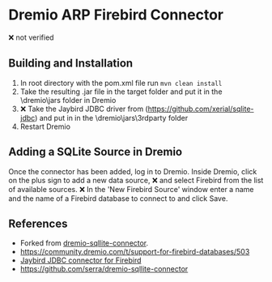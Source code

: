 # Dremio ARP Firebird Connector

❌ not verified

## Building and Installation

1. In root directory with the pom.xml file run `mvn clean install`
2. Take the resulting .jar file in the target folder and put it in the \dremio\jars folder in Dremio
3. ❌ Take the Jaybird JDBC driver from (https://github.com/xerial/sqlite-jdbc) and put in in the \dremio\jars\3rdparty folder
4. Restart Dremio

## Adding a SQLite Source in Dremio

Once the connector has been added, log in to Dremio. 
Inside Dremio, click on the plus sign to add a new data source, 
❌ and select Firebird from the list of available sources. 
❌ In the 'New Firebird Source' window enter a name and the name of a Firebird database to connect to and click Save. 

## References

* Forked from [dremio-sqllite-connector](https://github.com/dremio-hub/dremio-sqllite-connector).
* <https://community.dremio.com/t/support-for-firebird-databases/503>
* [Jaybird JDBC connector for Firebird](https://firebirdsql.github.io/jaybird-manual/jaybird_manual.html)
* <https://github.com/serra/dremio-sqllite-connector>


